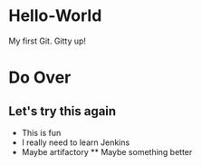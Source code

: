 # Hello-World
My first Git. Gitty up!

# Do Over
## Let's try this again
* This is fun
* I really need to learn Jenkins
* Maybe artifactory
** Maybe something better
